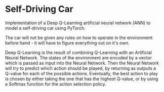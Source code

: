 # Self-Driving Car
Implementation of a Deep Q-Learning artificial neural network (ANN) to model a self-driving car using PyTorch.

The car will not be given any rules on how to operate in the environment before hand - it will have to figure everything out on it's own.

Deep Q-Learning is the result of combining Q-Learning with an Artificial Neural Network. The states of the environment are encoded by a vector which is passed as input into the Neural Network. Then the Neural Network will try to predict which action should be played, by returning as outputs a Q-value for each of the possible actions. Eventually, the best action to play is chosen by either taking the one that has the highest Q-value, or by using a Softmax function for the action selection policy.
